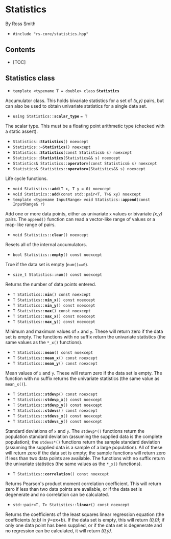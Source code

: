 # Statistics #

By Ross Smith

* `#include "rs-core/statistics.hpp"`

## Contents ##

* [TOC]

## Statistics class ##

* `template <typename T = double> class` **`Statistics`**

Accumulator class. This holds bivariate statistics for a set of _(x,y)_ pairs,
but can also be used to obtain univariate statistics for a single data set.

* `using Statistics::`**`scalar_type`** `= T`

The scalar type. This must be a floating point arithmetic type (checked with a
static assert).

* `Statistics::`**`Statistics`**`() noexcept`
* `Statistics::`**`~Statistics`**`() noexcept`
* `Statistics::`**`Statistics`**`(const Statistics& s) noexcept`
* `Statistics::`**`Statistics`**`(Statistics&& s) noexcept`
* `Statistics& Statistics::`**`operator=`**`(const Statistics& s) noexcept`
* `Statistics& Statistics::`**`operator=`**`(Statistics&& s) noexcept`

Life cycle functions.

* `void Statistics::`**`add`**`(T x, T y = 0) noexcept`
* `void Statistics::`**`add`**`(const std::pair<T, T>& xy) noexcept`
* `template <typename InputRange> void Statistics::`**`append`**`(const InputRange& r)`

Add one or more data points, either as univariate `x` values or bivariate
_(x,y)_ pairs. The `append()` function can read a vector-like range of values
or a map-like range of pairs.

* `void Statistics::`**`clear`**`() noexcept`

Resets all of the internal accumulators.

* `bool Statistics::`**`empty`**`() const noexcept`

True if the data set is empty (`num()==0`).

* `size_t Statistics::`**`num`**`() const noexcept`

Returns the number of data points entered.

* `T Statistics::`**`min`**`() const noexcept`
* `T Statistics::`**`min_x`**`() const noexcept`
* `T Statistics::`**`min_y`**`() const noexcept`
* `T Statistics::`**`max`**`() const noexcept`
* `T Statistics::`**`max_x`**`() const noexcept`
* `T Statistics::`**`max_y`**`() const noexcept`

Minimum and maximum values of `x` and `y`. These will return zero if the data
set is empty. The functions with no suffix return the univariate statistics
(the same values as the `*_x()` functions).

* `T Statistics::`**`mean`**`() const noexcept`
* `T Statistics::`**`mean_x`**`() const noexcept`
* `T Statistics::`**`mean_y`**`() const noexcept`

Mean values of `x` and `y`. These will return zero if the data set is empty.
The function with no suffix returns the univariate statistics (the same value
as `mean_x()`).

* `T Statistics::`**`stdevp`**`() const noexcept`
* `T Statistics::`**`stdevp_x`**`() const noexcept`
* `T Statistics::`**`stdevp_y`**`() const noexcept`
* `T Statistics::`**`stdevs`**`() const noexcept`
* `T Statistics::`**`stdevs_x`**`() const noexcept`
* `T Statistics::`**`stdevs_y`**`() const noexcept`

Standard deviations of `x` and `y`. The `stdevp*()` functions return the
population standard deviation (assuming the supplied data is the complete
population); the `stdevs*()` functions return the sample standard deviation
(assuming the supplied data is a sample of a large population). All of these
will return zero if the data set is empty; the sample functions will return
zero if less than two data points are available. The functions with no suffix
return the univariate statistics (the same values as the `*_x()` functions).

* `T Statistics::`**`correlation`**`() const noexcept`

Returns Pearson's product moment correlation coefficient. This will return
zero if less than two data points are available, or if the data set is
degenerate and no correlation can be calculated.

* `std::pair<T, T> Statistics::`**`linear`**`() const noexcept`

Returns the coefficients of the least squares linear regression equation (the
coefficients _(a,b)_ in _y&#x302;=ax+b_). If the data set is empty, this will
return _(0,0)_; if only one data point has been supplied, or if the data set
is degenerate and no regression can be calculated, it will return
_(0,y&#x304;)_.

